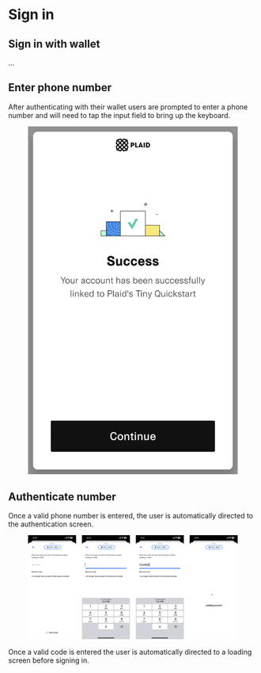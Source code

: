 # Sign in

## Sign in with wallet

...

## Enter phone number

After authenticating with their wallet users are prompted to enter a phone number and will need to tap the input field to bring up the keyboard.&#x20;

<figure><img src="../../../.gitbook/assets/image (8).png" alt=""><figcaption></figcaption></figure>

## Authenticate number

Once a valid phone number is entered, the user is automatically directed to the authentication screen.&#x20;

<figure><img src="../../../.gitbook/assets/image (27).png" alt=""><figcaption></figcaption></figure>

Once a valid code is entered the user is automatically directed to a loading screen before signing in.
